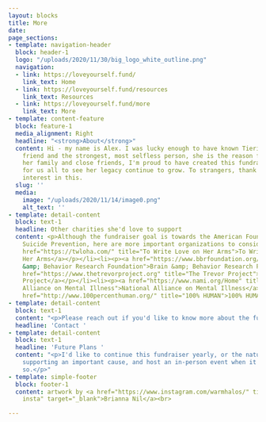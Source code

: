 ```yaml
---
layout: blocks
title: More
date: 
page_sections:
- template: navigation-header
  block: header-1
  logo: "/uploads/2020/11/30/big_logo_white_outline.png"
  navigation:
  - link: https://loveyourself.fund/
    link_text: Home
  - link: https://loveyourself.fund/resources
    link_text: Resources
  - link: https://loveyourself.fund/more
    link_text: More
- template: content-feature
  block: feature-1
  media_alignment: Right
  headline: "<strong>About</strong>"
  content: Hi - my name is Alex. I was lucky enough to have known Tierica. My best
    friend and the strongest, most selfless person, she is the reason for all of this.<br><br>To
    her family and close friends, I'm proud to have created this fundraiser as a way
    for us all to see her legacy continue to grow. To strangers, thank you for showing
    interest in this.
  slug: ''
  media:
    image: "/uploads/2020/11/14/image0.png"
    alt_text: ''
- template: detail-content
  block: text-1
  headline: Other charities she'd love to support
  content: <p>Although the fundraiser goal is towards the American Foundation for
    Suicide Prevention, here are more important organizations to consider.</p><ul><li><p><a
    href="https://twloha.com/" title="To Write Love on Her Arms">To Write Love on
    Her Arms</a></p></li><li><p><a href="https://www.bbrfoundation.org/" title="Brain
    &amp; Behavior Research Foundation">Brain &amp; Behavior Research Foundation</a></p></li><li><p><a
    href="https://www.thetrevorproject.org" title="The Trevor Project">The Trevor
    Project</a></p></li><li><p><a href="https://www.nami.org/Home" title="National
    Alliance on Mental Illness">National Alliance on Mental Illness</a></p></li><li><p><a
    href="http://www.100percenthuman.org/" title="100% HUMAN">100% HUMAN</a></p></li></ul>
- template: detail-content
  block: text-1
  content: "<p>Please reach out if you'd like to know more about the fundraiser:</p><blockquote><p>alex.halbeisen@gmail.com</p></blockquote>"
  headline: 'Contact '
- template: detail-content
  block: text-1
  headline: 'Future Plans '
  content: "<p>I'd like to continue this fundraiser yearly, or the nature of it by
    supporting an important cause, and host an in-person event when it's safe to do
    so.</p>"
- template: simple-footer
  block: footer-1
  content: artwork by <a href="https://www.instagram.com/warmhalos/" title="Bri's
    insta" target="_blank">Brianna Nil</a><br>

---
```

